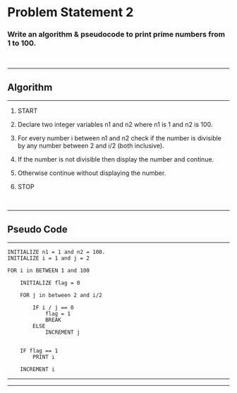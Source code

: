# Problem Statement 2 

### __Write an algorithm & pseudocode to print prime numbers from 1 to 100.__

&nbsp;




------------
## Algorithm
------------
1. START
2. Declare two integer variables n1 and n2 where n1 is 1 and n2 is 100.
3. For every number i between n1 and n2 check if the number is divisible by any number between 2 and i/2 (both inclusive).

5. If the number is not divisible then display the number and continue. 
6. Otherwise continue without displaying the number.
7. STOP

&nbsp;

------------
## Pseudo Code
------------

```
INITIALIZE n1 = 1 and n2 = 100.
INITIALIZE i = 1 and j = 2

FOR i in BETWEEN 1 and 100
    
    INITIALIZE flag = 0
    
    FOR j in between 2 and i/2

        IF i / j == 0
            flag = 1
            BREAK
        ELSE
            INCREMENT j
        
        
    IF flag == 1
        PRINT i
    
    INCREMENT i

```

----
----